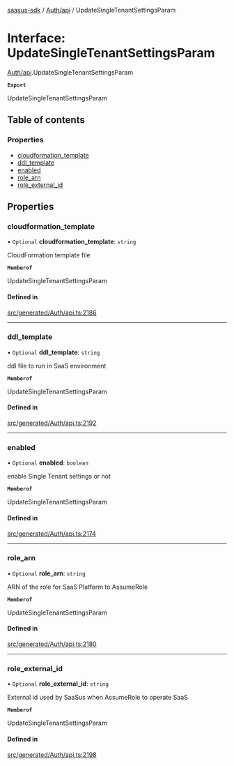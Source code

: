 [saasus-sdk](../README.md) / [Auth/api](../modules/Auth_api.md) / UpdateSingleTenantSettingsParam

# Interface: UpdateSingleTenantSettingsParam

[Auth/api](../modules/Auth_api.md).UpdateSingleTenantSettingsParam

**`Export`**

UpdateSingleTenantSettingsParam

## Table of contents

### Properties

- [cloudformation\_template](Auth_api.UpdateSingleTenantSettingsParam.md#cloudformation_template)
- [ddl\_template](Auth_api.UpdateSingleTenantSettingsParam.md#ddl_template)
- [enabled](Auth_api.UpdateSingleTenantSettingsParam.md#enabled)
- [role\_arn](Auth_api.UpdateSingleTenantSettingsParam.md#role_arn)
- [role\_external\_id](Auth_api.UpdateSingleTenantSettingsParam.md#role_external_id)

## Properties

### cloudformation\_template

• `Optional` **cloudformation\_template**: `string`

CloudFormation template file

**`Memberof`**

UpdateSingleTenantSettingsParam

#### Defined in

[src/generated/Auth/api.ts:2186](https://github.com/saasus-platform/saasus-sdk-javascript/blob/09ef427/src/generated/Auth/api.ts#L2186)

___

### ddl\_template

• `Optional` **ddl\_template**: `string`

ddl file to run in SaaS environment

**`Memberof`**

UpdateSingleTenantSettingsParam

#### Defined in

[src/generated/Auth/api.ts:2192](https://github.com/saasus-platform/saasus-sdk-javascript/blob/09ef427/src/generated/Auth/api.ts#L2192)

___

### enabled

• `Optional` **enabled**: `boolean`

enable Single Tenant settings or not

**`Memberof`**

UpdateSingleTenantSettingsParam

#### Defined in

[src/generated/Auth/api.ts:2174](https://github.com/saasus-platform/saasus-sdk-javascript/blob/09ef427/src/generated/Auth/api.ts#L2174)

___

### role\_arn

• `Optional` **role\_arn**: `string`

ARN of the role for SaaS Platform to AssumeRole

**`Memberof`**

UpdateSingleTenantSettingsParam

#### Defined in

[src/generated/Auth/api.ts:2180](https://github.com/saasus-platform/saasus-sdk-javascript/blob/09ef427/src/generated/Auth/api.ts#L2180)

___

### role\_external\_id

• `Optional` **role\_external\_id**: `string`

External id used by SaaSus when AssumeRole to operate SaaS

**`Memberof`**

UpdateSingleTenantSettingsParam

#### Defined in

[src/generated/Auth/api.ts:2198](https://github.com/saasus-platform/saasus-sdk-javascript/blob/09ef427/src/generated/Auth/api.ts#L2198)
